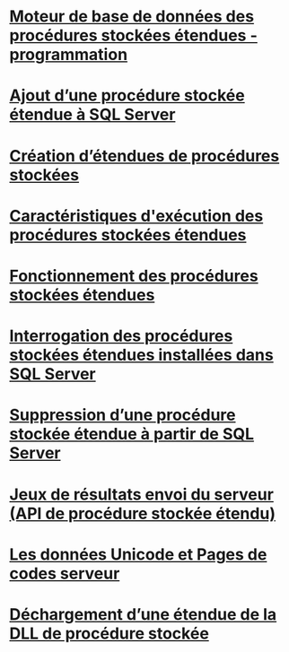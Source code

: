 # [Moteur de base de données des procédures stockées étendues - programmation](database-engine-extended-stored-procedures-programming.md)
# [Ajout d’une procédure stockée étendue à SQL Server](adding-an-extended-stored-procedure-to-sql-server.md)
# [Création d’étendues de procédures stockées](creating-extended-stored-procedures.md)
# [Caractéristiques d'exécution des procédures stockées étendues](execution-characteristics-of-extended-stored-procedures.md)
# [Fonctionnement des procédures stockées étendues](how-extended-stored-procedures-work.md)
# [Interrogation des procédures stockées étendues installées dans SQL Server](querying-extended-stored-procedures-installed-in-sql-server.md)
# [Suppression d’une procédure stockée étendue à partir de SQL Server](removing-an-extended-stored-procedure-from-sql-server.md)
# [Jeux de résultats envoi du serveur (API de procédure stockée étendu)](sending-result-sets-to-the-server-extended-stored-procedure-api.md)
# [Les données Unicode et Pages de codes serveur](unicode-data-and-server-code-pages.md)
# [Déchargement d’une étendue de la DLL de procédure stockée](unloading-an-extended-stored-procedure-dll.md)
